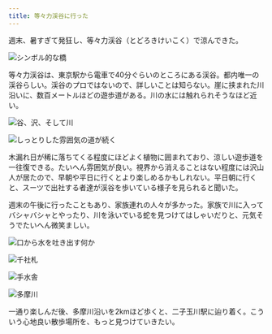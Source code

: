 ```yaml
---
title: 等々力渓谷に行った
---
```

週末、暑すぎて発狂し、等々力渓谷（とどろきけいこく）で涼んできた。

![](https://lh4.googleusercontent.com/oVfHxVQ5KCdbKluus26s2r4BO66I2VXEVUC9RoKhoVVcmcjs_QMTJkBTMA_GG1ms8sED3UpTkMcxP38W48B1zU1wOwoXejUGZjI7-k2lsQ6Z0iq-8YOGhownh9lqGIZi9AvMr3V1pdHI-UJHtupYkkw "シンボル的な橋")

等々力渓谷は、東京駅から電車で40分ぐらいのところにある渓谷。都内唯一の渓谷らしい。渓谷のプロではないので、詳しいことは知らない。崖に挟まれた川沿いに、数百メートルほどの遊歩道がある。川の水には触れられそうなほど近い。

![](https://lh6.googleusercontent.com/Aaf8Zbutlp6g_cZ3eY7tuDN3gZwkH4wTaJkWpn2ds-5VErmlIn4yxKHlivObFZsMuAUH8nV07YeDIdBLyG_jlzorxZB0eL9lhK2A_cqxZ_p1_q17PmE5gy-yohLMbb3-y_nkq12F2JUMGGstZIyFWZ8 "谷、沢、そして川")

![](https://lh5.googleusercontent.com/ZmN78T_l4L35gGK8GSGehHo9AGch6_z97vsO7j3eCx9iPT4TvijYwjC-DCo_j117gBUoc6QXARqpLL6RpB8XT1QY7VxCYMJhopSIVYcV0WwEfI82BNgBs03s4fcPsdOX69mm3MxA6yhCLJ-H5OnnGOw "しっとりした雰囲気の道が続く")

木漏れ日が稀に落ちてくる程度にほどよく植物に囲まれており、涼しい遊歩道を一往復できる。たいへん雰囲気が良い。視界から消えることはない程度には沢山人が居たので、早朝や平日に行くとより楽しめるかもしれない。平日朝に行くと、スーツで出社する者達が渓谷を歩いている様子を見られると聞いた。

週末の午後に行ったこともあり、家族連れの人々が多かった。家族で川に入ってバシャバシャとやったり、川を泳いでいる蛇を見つけてはしゃいだりと、元気そうでたいへん微笑ましい。

![](https://lh4.googleusercontent.com/sZzt-GFjluBtwNmD0DK1WpAYFihWGJEozsEK5E_1UFc7VK6WLK6joC2fYlWf24hjp1ubdq7_4lO9oqOUINnbcmz0mIO7A70zKqgv96ebAMkoQb9rM13jZfK-nZJIKD_JHQjOmqqDlZflOF91DEFIcYQ "口から水を吐き出す何か")

![](https://lh6.googleusercontent.com/mk29XY7C7Vuv0tT2zHHGj2BUwZmkaJ5xVljP2a9sEE43VsrDX3MSOSCx-Hp1ZJ_DWiHMsedAknoR1hRUQNjy9rTLuB_IJW6Qklwp1QDbUYMlFmkgAi558J5ZU4V0WYucioqBELA7iR5TRSy4eWX4mZk "千社札")

![](https://lh3.googleusercontent.com/qrFRWvJImv33oynV62Dn7YhMv4qhrQhTAZouteCmnS6WcrVaSzoglMlOqtCWYtNxrC_M0_vNHy03A7wdPtLWoCXIb2fngo7sFPlD9ycfX218LA6QLM9LxVY5Dhp8GLwXr8BY1LEpEAZIFwZvbEaNvNA "手水舎")

![](https://lh5.googleusercontent.com/sk-UZCXMpGXx223scEBxFZH6M6cNmRfKmwuZPkH1fj6MnJ5ksCYBqO_-cW0p60rBYCK7oJpTD5c4xacfXyP-aLbBYj42-dL1rtgysGHWfqMR4XYecbREzH5Fy49kfoK6PHUf-MN9KIXQ9DnrbyieY0I "多摩川")

一通り楽しんだ後、多摩川沿いを2kmほど歩くと、二子玉川駅に辿り着く。こういう心地良い散歩場所を、もっと見つけていきたい。
